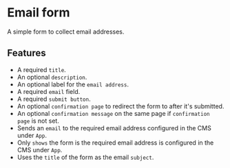 # Email form

A simple form to collect email addresses.

## Features

* A required `title`.
* An optional `description`.
* An optional label for the `email address`.
* A required `email` field.
* A required `submit button`.
* An optional `confirmation page` to redirect the form to after it's submitted.
* An optional `confirmation message` on the same page if `confirmation page` is not set.
* Sends an `email` to the required email address configured in the CMS under `App`.
* Only `shows` the form is the required email address is configured in the CMS under `App`.
* Uses the `title` of the form as the email `subject`.
